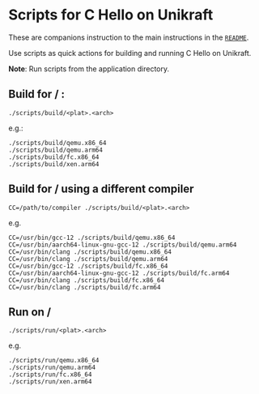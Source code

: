 # Scripts for C Hello on Unikraft

These are companions instruction to the main instructions in the [`README`](README.md).

Use scripts as quick actions for building and running C Hello on Unikraft.

**Note**: Run scripts from the application directory.

## Build for <plat> / <arch>:

```console
./scripts/build/<plat>.<arch>
```

e.g.:

```console
./scripts/build/qemu.x86_64
./scripts/build/qemu.arm64
./scripts/build/fc.x86_64
./scripts/build/xen.arm64
```

## Build for <plat> / <arch> using a different compiler

```console
CC=/path/to/compiler ./scripts/build/<plat>.<arch>
```

e.g.

```console
CC=/usr/bin/gcc-12 ./scripts/build/qemu.x86_64
CC=/usr/bin/aarch64-linux-gnu-gcc-12 ./scripts/build/qemu.arm64
CC=/usr/bin/clang ./scripts/build/qemu.x86_64
CC=/usr/bin/clang ./scripts/build/qemu.arm64
CC=/usr/bin/gcc-12 ./scripts/build/fc.x86_64
CC=/usr/bin/aarch64-linux-gnu-gcc-12 ./scripts/build/fc.arm64
CC=/usr/bin/clang ./scripts/build/fc.x86_64
CC=/usr/bin/clang ./scripts/build/fc.arm64
```

## Run on <plat> / <arch>

```console
./scripts/run/<plat>.<arch>
```

e.g.

```console
./scripts/run/qemu.x86_64
./scripts/run/qemu.arm64
./scripts/run/fc.x86_64
./scripts/run/xen.arm64
```
